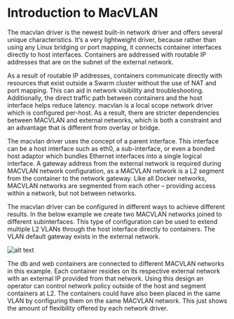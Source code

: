 
# Introduction to MacVLAN

The macvlan driver is the newest built-in network driver and offers several unique characteristics. It’s a very lightweight driver, because rather than using any Linux bridging or port mapping, it connects container interfaces directly to host interfaces. Containers are addressed with routable IP addresses that are on the subnet of the external network.

As a result of routable IP addresses, containers communicate directly with resources that exist outside a Swarm cluster without the use of NAT and port mapping. This can aid in network visibility and troubleshooting. Additionally, the direct traffic path between containers and the host interface helps reduce latency. macvlan is a local scope network driver which is configured per-host. As a result, there are stricter dependencies between MACVLAN and external networks, which is both a constraint and an advantage that is different from overlay or bridge.

The macvlan driver uses the concept of a parent interface. This interface can be a host interface such as eth0, a sub-interface, or even a bonded host adaptor which bundles Ethernet interfaces into a single logical interface. A gateway address from the external network is required during MACVLAN network configuration, as a MACVLAN network is a L2 segment from the container to the network gateway. Like all Docker networks, MACVLAN networks are segmented from each other – providing access within a network, but not between networks.

The macvlan driver can be configured in different ways to achieve different results. In the below example we create two MACVLAN networks joined to different subinterfaces. This type of configuration can be used to extend multiple L2 VLANs through the host interface directly to containers. The VLAN default gateway exists in the external network.

![alt text](https://github.com/nholuongut/dockerlabs/blob/master/beginners/images/macvlan.png)


The db and web containers are connected to different MACVLAN networks in this example. Each container resides on its respective external network with an external IP provided from that network. Using this design an operator can control network policy outside of the host and segment containers at L2. The containers could have also been placed in the same VLAN by configuring them on the same MACVLAN network. This just shows the amount of flexibility offered by each network driver.
